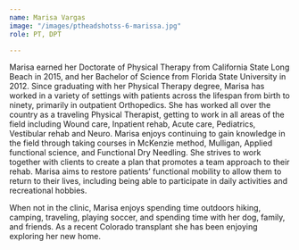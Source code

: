 ```yaml
---
name: Marisa Vargas
image: "/images/ptheadshotss-6-marissa.jpg"
role: PT, DPT

---
```

Marisa earned her Doctorate of Physical Therapy from California State Long Beach in 2015, and her Bachelor of Science from Florida State University in 2012. Since graduating with her Physical Therapy degree, Marisa has worked in a variety of settings with patients across the lifespan from birth to ninety, primarily in outpatient Orthopedics. She has worked all over the country as a traveling Physical Therapist, getting to work in all areas of the field including Wound care, Inpatient rehab, Acute care, Pediatrics, Vestibular rehab and Neuro. Marisa enjoys continuing to gain knowledge in the field through taking courses in McKenzie method, Mulligan, Applied functional science, and Functional Dry Needling. She strives to work together with clients to create a plan that promotes a team approach to their rehab. Marisa aims to restore patients’ functional mobility to allow them to return to their lives, including being able to participate in daily activities and recreational hobbies.

When not in the clinic, Marisa enjoys spending time outdoors hiking, camping, traveling, playing soccer, and spending time with her dog, family, and friends. As a recent Colorado transplant she has been enjoying exploring her new home.